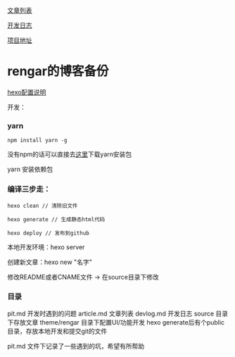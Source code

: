 [文章列表](https://github.com/XyyF/rengar_blog/blob/master/article.md)

[开发日志](https://github.com/XyyF/rengar_blog/blob/master/devlog.md)

[项目地址](http://xyfui.club)

# rengar的博客备份

[hexo配置说明](https://hexo.io/zh-cn/docs/configuration.html)

开发：
### yarn

```
npm install yarn -g
```
没有npm的话可以直接去[这里](https://yarnpkg.com/en/docs/install)下载yarn安装包

yarn 安装依赖包

### 编译三步走：

    hexo clean // 清除旧文件
    
    hexo generate // 生成静态html代码
    
    hexo deploy // 发布到github
    
本地开发环境：hexo server

创建新文章：hexo new "名字"

修改README或者CNAME文件 -> 在source目录下修改

### 目录
pit.md 开发时遇到的问题
article.md 文章列表
devlog.md 开发日志
source 目录下存放文章
theme/rengar 目录下配置UI/功能开发
hexo generate后有个public目录，存放本地开发和提交git的文件

pit.md 文件下记录了一些遇到的坑，希望有所帮助


